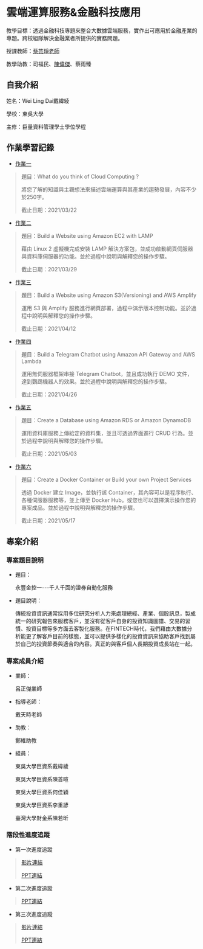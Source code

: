 # 雲端運算服務&金融科技應用
教學目標：透過金融科技專題來整合大數據雲端服務，實作出可應用於金融產業的專題。跨校組隊解決金融業者所提供的實務問題。

授課教師：[蔡芸琤老師](https://github.com/pecu)

教學助教：司福民、[陳偉傑](https://github.com/sefx5ever)、蔡雨臻

## 自我介紹
姓名：Wei Ling Dai戴緯綾

學校：東吳大學

主修：巨量資料管理學士學位學程

## 作業學習記錄
* [作業一](HW/HW1.md)
> 題目：What do you think of Cloud Computing ?
> 
> 將您了解的知識與主觀想法來描述雲端運算與其產業的趨勢發展，內容不少於250字。
> 
> 截止日期：2021/03/22
* [作業二](https://youtu.be/v4Cwzj_kVQk)
> 題目：Build a Website using Amazon EC2 with LAMP
> 
> 藉由 Linux 2 虛擬機完成安裝 LAMP 解決方案包，並成功啟動網頁伺服器與資料庫伺服器的功能。並於過程中說明與解釋您的操作步驟。
> 
> 截止日期：2021/03/29
* [作業三](https://youtu.be/JWuzclsMOPY)
> 題目：Build a Website using Amazon S3(Versioning) and AWS Amplify
> 
> 運用 S3 與 Amplify 服務進行網頁部署，過程中演示版本控制功能。並於過程中說明與解釋您的操作步驟。
> 
> 截止日期：2021/04/12
* [作業四](https://youtu.be/7gkGWyuHEVo)
> 題目：Build a Telegram Chatbot using Amazon API Gateway and AWS Lambda
> 
> 運用無伺服器框架串接 Telegram Chatbot，並且成功執行 DEMO 文件，達到鸚鵡機器人的效果。並於過程中說明與解釋您的操作步驟。
> 
> 截止日期：2021/04/26
* [作業五](https://youtu.be/jNPEhxdXSOY)
> 題目：Create a Database using Amazon RDS or Amazon DynamoDB
> 
> 運用資料庫服務上傳給定的資料集，並且可透過界面進行 CRUD 行為。並於過程中說明與解釋您的操作步驟。
> 
> 截止日期：2021/05/03
* [作業六](https://youtu.be/QKXT3b8yvOk)
> 題目：Create a Docker Container or Build your own Project Services
> 
> 透過 Docker 建立 Image，並執行該 Container，其內容可以是程序執行、各種伺服器服務等，並上傳至 Docker Hub。或您也可以選擇演示操作您的專案成品。並於過程中說明與解釋您的操作步驟。
> 
> 截止日期：2021/05/17

## 專案介紹
### 專案題目說明
* 題目：

  永豐金控一---千人千面的證券自動化服務
  
* 題目說明：

  傳統投資資訊通常採用多位研究分析人力來處理總經、產業、個股訊息，製成統一的研究報告來服務客戶，並沒有從客戶自身的投資知識圖譜、交易的習慣、投資目標等多方面去客製化服務。在FINTECH時代，我們藉由大數據分析能更了解客戶目前的樣態，並可以提供多樣化的投資資訊來協助客戶找到屬於自己的投資節奏與適合的內容。真正的與客戶個人長期投資成長站在一起。

### 專案成員介紹
* 業師：
  
  呂正傑業師

* 指導老師：
  
  戴天時老師

* 助教：
  
  鄭維助教

* 組員：

  東吳大學巨資系戴緯綾

  東吳大學巨資系陳首暄

  東吳大學巨資系何佳穎
       
  東吳大學巨資系李重諺
       
  臺灣大學財金系陳若昕
  
### 階段性進度追蹤

* 第一次進度追蹤
> [影片連結](https://youtu.be/aQ75kPYyXbQ)
> 
> [PPT連結](FinalProject/雲端進度追蹤.pdf)

* 第二次進度追蹤
> [PPT連結](FinalProject/第二次進度回報.pdf)

* 第三次進度追蹤
> [影片連結](https://youtu.be/MiGyUo21lZg)
> 
> [PPT連結](FinalProject/第三次進度追蹤.pdf)  
